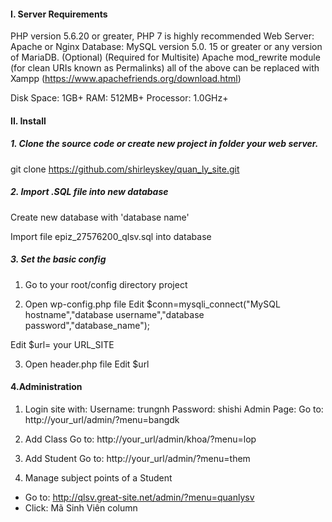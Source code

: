 #### I. Server Requirements
PHP version 5.6.20 or greater, PHP 7 is highly recommended
Web Server: Apache or Nginx
Database: MySQL version 5.0. 15 or greater or any    version of MariaDB.
(Optional) (Required for Multisite) Apache mod_rewrite module (for clean URIs known as Permalinks)
all of the above can be replaced with Xampp (https://www.apachefriends.org/download.html)

Disk Space: 1GB+
RAM: 512MB+
Processor: 1.0GHz+

#### II. Install
##### 1. Clone the source code or create new project in folder your web server.
git clone https://github.com/shirleyskey/quan_ly_site.git

##### 2. Import .SQL file into new database
Create new database with 'database name'

Import file epiz_27576200_qlsv.sql into database



##### 3. Set the basic config
1. Go to your root/config directory project

2. Open wp-config.php file
Edit $conn=mysqli_connect("MySQL hostname","database username","database password","database_name");

Edit $url= your URL_SITE 

3. Open header.php file
Edit $url 


#### 4.Administration
1. Login site with: 
Username: trungnh 
Password: shishi 
Admin Page: 
Go to: http://your_url/admin/?menu=bangdk


2. Add Class 
Go to: http://your_url/admin/khoa/?menu=lop


3. Add Student 
Go to: http://your_url/admin/?menu=them

4. Manage subject points of a Student 
- Go to: http://qlsv.great-site.net/admin/?menu=quanlysv
- Click: Mã Sinh Viên column 

